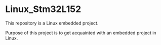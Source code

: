 # Linux_Stm32L152

This repository is a Linux embedded project.

Purpose of this project is to get acquainted with an embedded project in Linux.
